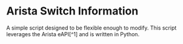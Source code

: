 # Arista Switch Information
A simple script designed to be flexible enough to modify.  This script leverages the Arista eAPI[^1] and is written in Python.

